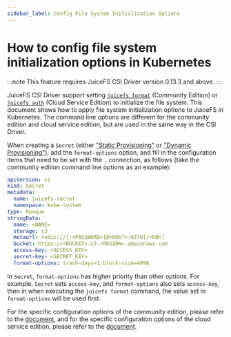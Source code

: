 ```yaml
---
sidebar_label: Config File System Initialization Options
---
```


# How to config file system initialization options in Kubernetes

:::note
This feature requires JuiceFS CSI Driver version 0.13.3 and above.
:::

JuiceFS CSI Driver support setting [`juicefs format`](https://juicefs.com/docs/community/command_reference#juicefs-format) (Community Edition) or [`juicefs auth`](https://juicefs.com/docs/cloud/commands_reference#auth) (Cloud Service Edition) to initialize the file system. This document shows how to apply file system initialization options to JuiceFS in Kubernetes. The command line options are different for the community edition and cloud service edition, but are used in the same way in the CSI Driver.

When creating a `Secret` (either ["Static Provisioning"](static-provisioning.md) or ["Dynamic Provisioning"](dynamic-provisioning.md)), add the `format-options` option, and fill in the configuration items that need to be set with the `,` connection, as follows (take the community edition command line options as an example):

```yaml {14}
apiVersion: v1
kind: Secret
metadata:
  name: juicefs-secret
  namespace: kube-system
type: Opaque
stringData:
  name: <NAME>
  storage: s3
  metaurl: redis://[:<PASSWORD>]@<HOST>:6379[/<DB>]
  bucket: https://<BUCKET>.s3.<REGION>.amazonaws.com
  access-key: <ACCESS_KEY>
  secret-key: <SECRET_KEY>
  format-options: trash-days=1,block-size=4096
```

In `Secret`, `format-options` has higher priority than other options. For example, `Secret` sets `access-key`, and `format-options` also sets `access-key`, then in when executing the `juicefs format` command, the value set in `format-options` will be used first.

For the specific configuration options of the community edition, please refer to the [document](https://juicefs.com/docs/community/command_reference#juicefs-format), and for the specific configuration options of the cloud service edition, please refer to the [document](https://juicefs.com/docs/cloud/commands_reference#auth).
